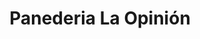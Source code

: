 ---
title: "Panederia La Opinión"
url: /tenosique-de-pino-suarez/panederia-la-opinion/
shop: Bäckerei
---